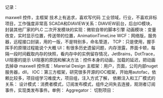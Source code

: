 记录：

maxwell 控件，主框架 
技术上有追求，喜欢写代码 工业领域，行业，不喜欢非标项目，工作强度非常高 
SCADA和DIAVIEW关系：DIAVIEW前台，后台IO模块，封装其他厂家的PLC 二次开发模块的实现：微软自带的脚本引擎 动画模块：变量改变，实时显示位置，传送带的位置，AnimationTimeLine WCF：网络版，服务器，远程接口封装，用的一版，不是特别多，命名管道， TCP：只是使用，握手挥手的原理过程能说个大概 UI：有很多历史遗留问题，内存泄露，界面卡顿，每隔一段时间截取内存的快照，看内存中的实例留存情况，JetBrains，DotTrace，UI阻塞的提示 UI阻塞的原因和解决方法：控件本身的动画，加载的延迟，把动画去掉😅 maxwell 控件库：Marerial Design 主框架：用户，页面，公司内部nuget服务器，dll， IOC：第三方框架，研究很多开源的IOC框架，开始用autofac，依赖比较多，项目组学习难度大，项目组，注入方式了解， 依赖注入和工厂模式的关系： 设计模式：消费者模式，订阅发布模式，组件之间失去连接，观测者订阅事件，实现类发布事件。单例： Aggregator： 切割项目：